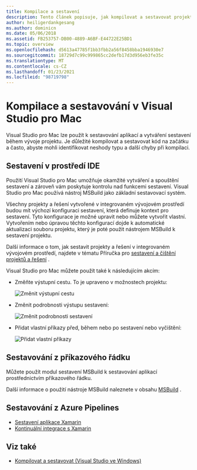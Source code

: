 ```yaml
---
title: Kompilace a sestavení
description: Tento článek popisuje, jak kompilovat a sestavovat projekty a řešení v Visual Studio pro Mac
author: heiligerdankgesang
ms.author: dominicn
ms.date: 05/06/2018
ms.assetid: FB253757-DB00-4889-A6BF-E44722E25BD1
ms.topic: overview
ms.openlocfilehash: d5613a47785f1bb3fbb2a56f8458bba1946930e7
ms.sourcegitcommit: 18729d7c99c999865cc2defb17d3d956eb3fe35c
ms.translationtype: MT
ms.contentlocale: cs-CZ
ms.lasthandoff: 01/23/2021
ms.locfileid: "98719798"
---
```

# <a name="compiling-and-building-in-visual-studio-for-mac"></a>Kompilace a sestavování v Visual Studio pro Mac

Visual Studio pro Mac lze použít k sestavování aplikací a vytváření sestavení během vývoje projektu. Je důležité kompilovat a sestavovat kód na začátku a často, abyste mohli identifikovat neshody typu a další chyby při kompilaci.

## <a name="building-from-the-ide"></a>Sestavení v prostředí IDE

Použití Visual Studio pro Mac umožňuje okamžité vytváření a spouštění sestavení a zároveň vám poskytuje kontrolu nad funkcemi sestavení. Visual Studio pro Mac používá nástroj MSBuild jako základní sestavovací systém.

Všechny projekty a řešení vytvořené v integrovaném vývojovém prostředí budou mít výchozí konfiguraci sestavení, která definuje kontext pro sestavení. Tyto konfigurace je možné upravit nebo můžete vytvořit vlastní. Vytvořením nebo úpravou těchto konfigurací dojde k automatické aktualizaci souboru projektu, který je poté použit nástrojem MSBuild k sestavení projektu.

Další informace o tom, jak sestavit projekty a řešení v integrovaném vývojovém prostředí, najdete v tématu Příručka pro [sestavení a čištění projektů a řešení](building-and-cleaning-projects-and-solutions.md) .

Visual Studio pro Mac můžete použít také k následujícím akcím:

* Změňte výstupní cestu. To je upraveno v možnostech projektu:

    ![Změnit výstupní cestu](media/compiling-and-building-image4.png)

* Změnit podrobnosti výstupu sestavení:

    ![Změnit podrobnosti sestavení](media/compiling-and-building-image5.png)

* Přidat vlastní příkazy před, během nebo po sestavení nebo vyčištění:

    ![Přidat vlastní příkazy](media/compiling-and-building-image6.png)

## <a name="building-from-command-line"></a>Sestavování z příkazového řádku

Můžete použít modul sestavení MSBuild k sestavování aplikací prostřednictvím příkazového řádku.

Další informace o použití nástroje MSBuild naleznete v obsahu [MSBuild](/visualstudio/msbuild/msbuild) .

## <a name="building-from-azure-pipelines"></a>Sestavování z Azure Pipelines

* [Sestavení aplikace Xamarin](/vsts/pipelines/apps/mobile/xamarin?view=vsts&preserve-view=true&tabs=vsts)
* [Kontinuální integrace s Xamarin](https://developer.xamarin.com/guides/cross-platform/ci/)

## <a name="see-also"></a>Viz také

- [Kompilovat a sestavovat (Visual Studio ve Windows)](/visualstudio/ide/compiling-and-building-in-visual-studio)